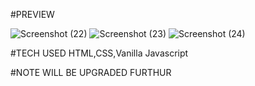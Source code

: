 #PREVIEW

![Screenshot (22)](https://github.com/Anugrah070/Portfolio-website/assets/71122669/1e455504-b48b-45e2-b987-33b5f1bd075e)
![Screenshot (23)](https://github.com/Anugrah070/Portfolio-website/assets/71122669/622a9a53-12c8-472b-b226-e5db1dbeb3c1)
![Screenshot (24)](https://github.com/Anugrah070/Portfolio-website/assets/71122669/a62179f9-4c2c-490d-815d-e6f679a50e99)

#TECH USED
HTML,CSS,Vanilla Javascript


#NOTE
WILL BE UPGRADED FURTHUR

